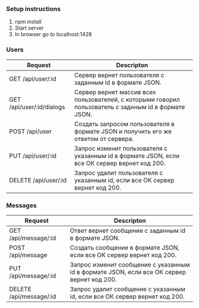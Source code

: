### Setup instructions
1. npm install
1. Start server
1. In browser go to localhost:1428

### Users
| Request | Descripton |
| ------ | ------ |
| GET /api/user/:id | Сервер вернет пользователя с заданным id в формате JSON. |
| GET /api/user/:id/dialogs | Сервер вернет массив всех пользователей, с которыми говорил пользователь с заднным id в формате JSON. |
| POST /api/user | Создать запросом пользователя в формате JSON и получить его же ответом от сервера. |
| PUT /api/user/:id | Запрос изменит пользователя с указанным id в формате JSON, если все ОК сервер вернет код 200. |
| DELETE /api/user/:id | Запрос удалит пользователя с указанным id, если все ОК сервер вернет код 200. |

### Messages
| Request | Descripton |
| ------ | ------ |
| GET /api/message/:id | Ответ вернет сообщение с заданным id в формате JSON. |
| POST /api/message | Создать сообщение в формате JSON, если все ОК сервер вернет код 200. |
| PUT /api/message/:id | Запрос изменит сообщение с указанным id в формате JSON, если все ОК сервер вернет код 200. |
| DELETE /api/message/:id | Запрос удалит сообщение с указанным id, если все ОК сервер вернет код 200. |